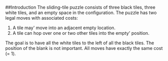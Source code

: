 ##Introduction
The sliding-tile puzzle consists of three black tiles, three white tiles, and an empty space in the configuration. The puzzle has two legal moves with associated costs:

1. A tile may' move into an adjacent empty location. 
2. A tile can hop over one or two other tiles into the empty' position. 

The goal is to have all the white tiles to the left of all the black tiles. The position of the blank is not important. All moves have exactly the same cost (= 1).
